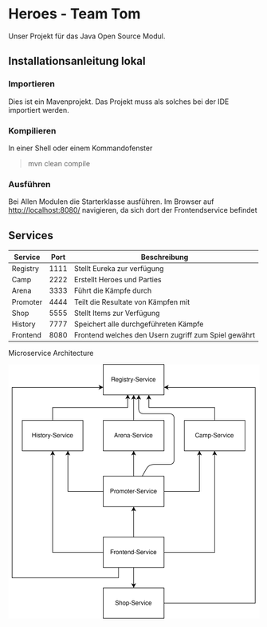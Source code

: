 # Heroes - Team Tom
Unser Projekt für das Java Open Source Modul.

## Installationsanleitung lokal

### Importieren

Dies ist ein Mavenprojekt. Das Projekt muss als solches bei der IDE importiert werden.

### Kompilieren

In einer Shell oder einem Kommandofenster

>
> mvn clean compile
>

### Ausführen

Bei Allen Modulen die Starterklasse ausführen.
Im Browser auf <http://localhost:8080/> navigieren, da sich dort der Frontendservice befindet

## Services

| Service | Port | Beschreibung |
| --- | --- | --- |
| Registry | 1111 | Stellt Eureka zur verfügung|
| Camp | 2222 | Erstellt Heroes und Parties |
| Arena | 3333 | Führt die Kämpfe durch |
| Promoter | 4444 | Teilt die Resultate von Kämpfen mit |
| Shop | 5555 | Stellt Items zur Verfügung |
| History | 7777 | Speichert alle durchgeführeten Kämpfe |
| Frontend | 8080 | Frontend welches den Usern zugriff zum Spiel gewährt |

Microservice Architecture

<img src="./resources/Microservice Architecture.svg">